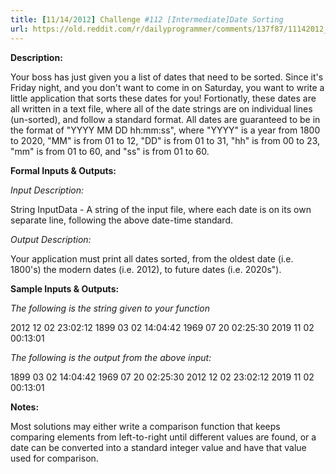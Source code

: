 ```yaml
---
title: [11/14/2012] Challenge #112 [Intermediate]Date Sorting
url: https://old.reddit.com/r/dailyprogrammer/comments/137f87/11142012_challenge_112_intermediatedate_sorting/
---
```


**Description:**

Your boss has just given you a list of dates that need to be sorted. Since it's Friday night, and you don't want to come in on Saturday, you want to write a little application that sorts these dates for you! Fortionatly, these dates are all written in a text file, where all of the date strings are on individual lines (un-sorted), and follow a standard format. All dates are guaranteed to be in the format of "YYYY MM DD hh:mm:ss", where "YYYY" is a year from 1800 to 2020, "MM" is from 01 to 12, "DD" is from 01 to 31, "hh" is from 00 to 23, "mm" is from 01 to 60, and "ss" is from 01 to 60.

**Formal Inputs & Outputs:**

*Input Description:*

String InputData - A string of the input file, where each date is on its own separate line, following the above date-time standard.

*Output Description:*

Your application must print all dates sorted, from the oldest date (i.e. 1800's) the modern dates (i.e. 2012), to future dates (i.e. 2020s").

**Sample Inputs & Outputs:**

*The following is the string given to your function*

2012 12 02 23:02:12
1899 03 02 14:04:42
1969 07 20 02:25:30
2019 11 02 00:13:01

*The following is the output from the above input:*

1899 03 02 14:04:42
1969 07 20 02:25:30
2012 12 02 23:02:12
2019 11 02 00:13:01

**Notes:**

Most solutions may either write a comparison function that keeps comparing elements from left-to-right until different values are found, or a date can be converted into a standard integer value and have that value used for comparison.